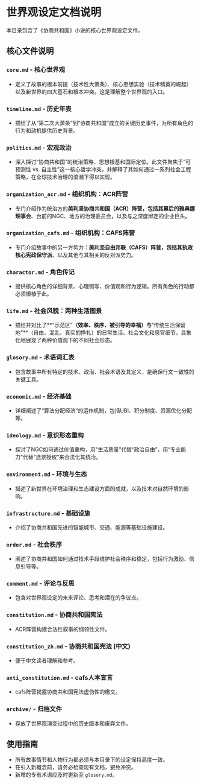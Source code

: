# 世界观设定文档说明

本目录包含了《协商共和国》小说的核心世界观设定文件。

## 核心文件说明

### **`core.md` - 核心世界观**
- 定义了故事的根本前提（技术性大萧条）、核心思想实验（技术精英的崛起）以及新世界的四大基石和根本冲突。这是理解整个世界观的入口。

### **`timeline.md` - 历史年表**
- 描绘了从“第二次大萧条”到“协商共和国”成立的关键历史事件，为所有角色的行为和动机提供历史背景。

### **`politics.md` - 宏观政治**
- 深入探讨“协商共和国”的统治策略、思想根基和国际定位。此文件聚焦于“可预测性 vs. 自主性”这一核心哲学冲突，并解释了其如何通过一系列社会工程策略，在全球技术治理的浪潮下得以实现。

### **`organization_acr.md` - 组织机构：ACR阵营**
- 专门介绍作为统治方的**美利坚协商共和国（ACR）**阵营，包括其幕后的**雅典娜理事会**、台前的NGC、地方的治理委员会，以及与之深度绑定的企业巨头。

### **`organization_cafs.md` - 组织机构：CAFS阵营**
- 专门介绍故事中的另一方势力：**美利坚自由邦联（CAFS）**阵营，包括其执政核心**宪政保守派**、以及其他与其相关的反对派势力。

### **`charactor.md` - 角色传记**
- 提供核心角色的详细背景、心理侧写、价值观和行为逻辑。所有角色的行动都必须根植于此。

### **`life.md` - 社会风貌：两种生活图景**
- 描绘并对比了**“示范区”**（效率、秩序、被引导的幸福）与**“传统生活保留地”**（自由、混乱、真实的挣扎）的日常生活、社会文化和感官细节，具象化地展现了两种价值观下的不同社会形态。

### **`glosory.md` - 术语词汇表**
- 包含故事中所有特定的技术、政治、社会术语及其定义，是确保行文一致性的关键工具。

### **`economic.md` - 经济基础**
- 详细阐述了“算法分配经济”的运作机制，包括UBI、积分制度、资源优化分配等。

### **`ideology.md` - 意识形态重构**
- 探讨了NGC如何通过价值重构，用“生活质量”代替“政治自由”，用“专业能力”代替“选票授权”来合法化其统治。

### **`environment.md` - 环境与生态**
- 描述了新世界在环境治理和生态建设方面的成就，以及技术对自然环境的影响。

### **`infrastructure.md` - 基础设施**
- 介绍了协商共和国先进的智能城市、交通、能源等基础设施建设。

### **`order.md` - 社会秩序**
- 阐述了协商共和国如何通过技术手段维护社会秩序和稳定，包括行为激励、信息引导等。

### **`comment.md` - 评论与反思**
- 包含对世界观设定的未来评论、思考和潜在的争议点。

### **`constitution.md` - 协商共和国宪法**
- ACR阵营构建合法性叙事的纲领性文件。

### **`constitution_zh.md` - 协商共和国宪法 (中文)**
- 便于中文读者理解和参考。

### **`anti_constitution.md` - cafs人本宣言**
- cafs阵营揭露协商共和国宪法虚伪性的檄文。

### **`archive/` - 归档文件**
- 存放了世界观演变过程中的历史版本和废弃文件。

## 使用指南

- 所有故事情节和人物行为都必须与本目录下的设定保持高度一致。
- 在引入新概念前，请务必检查现有文档，避免冲突。
- 新增的专有术语应及时更新至 `glosory.md`。
